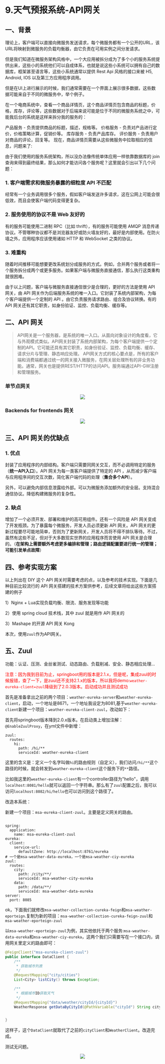 # 9.天气预报系统-API网关

## 一、背景

理论上，客户端可以直接向微服务发送请求，每个微服务都有一个公开的URL，该URL将映射到微服务的负载均衡器，由它负责在可用实例之间分发请求。

但是我们知道在微服务架构风格中，一个大应用被拆分成为了多个小的服务系统提供出来，这些小的系统他们可以自成体系，也就是说这些小系统可以拥有自己的数据库，框架甚至语言等，这些小系统通常以提供 Rest Api 风格的接口来被 H5, Android, IOS 以及第三方应用程序调用。

但是在UI上进行展示的时候，我们通常需要在一个界面上展示很多数据，这些数据可能来自于不同的微服务中，举个例子。

在一个电商系统中，查看一个商品详情页，这个商品详情页包含商品的标题，价格，库存，评论等，这些数据对于后端来说可能是位于不同的微服务系统之中，可能我后台的系统是这样来拆分我的服务的：

产品服务 - 负责提供商品的标题，描述，规格等。
价格服务 - 负责对产品进行定价，价格策略计算，促销价等。
库存服务 - 负责产品库存。
评价服务 - 负责用户对商品的评论，回复等。
现在，商品详情页需要从这些微服务中拉取相应的信息，问题来了:

由于我们使用的服务系统架构，所以没办法像传统单体应用一样依靠数据库的 join 查询来得到最终结果，那么如何才能访问各个服务呢？这里就会引出以下几个问题：

### 1. 客户端需求和微服务暴露的细粒度 API 不匹配

经常有一个业务调用很多个服务，假如客户端发送许多请求，这在公网上可能会很低效，而且会使客户端代码变得更复杂。

### 2. 服务使用的协议不是 Web 友好的

有的服务可能使用二进制 RPC（比如 thrift），有的服务可能使用 AMQP 消息传递协议。不管哪种协议都不是浏览器友好或防火墙友好的，最好是内部使用。在防火墙之外，应用程序应该使用诸如 HTTP 和 WebSocket 之类的协议。

### 3. 难重构

随着时间推移可能想要更改系统划分成服务的方式。例如，合并两个服务或者将一个服务拆分成两个或更多服务。如果客户端与微服务直接通信，那么执行这类重构就很困难。

由于以上问题，客户端与微服务直接通信很少是合理的，更好的方法是使用 API 网关，由 API 网关作为后端服务系统的唯一入口。它封装了系统内部架构，为每个客户端提供一个定制的 API 。由它负责服务请求路由、组合及协议转换。有的 API 网关还有其它职责，如身份验证、监控、负载均衡、缓存等。

## 二、API 网关

> API网关是一个服务器，是系统的唯一入口。从面向对象设计的角度看，它与外观模式类似。API网关封装了系统内部架构，为每个客户端提供一个定制的API。它可能还具有其它职责，如身份验证、监控、负载均衡、缓存、请求分片与管理、静态响应处理。
> API网关方式的核心要点是，所有的客户端和消费端都通过统一的网关接入微服务，在网关层处理所有的非业务功能。通常，网关也是提供REST/HTTP的访问API。服务端通过API-GW注册和管理服务。

### 单节点网关


<div align="center">
    <img src="../../pic/spring-cloud-waylau/单节点网关.png" >
</div>

### Backends for frontends 网关


<div align="center">
    <img src="../../pic/spring-cloud-waylau/Backends for frontends 网关.png" >
</div>

## 三、API 网关的优缺点

### 1. 优点

封装了应用程序的内部结构。客户端只需要同网关交互，而不必调用特定的服务（**统一API入口**）。API 网关为每一类客户端提供了特定的 API ，从而减少客户端与应用程序间的交互次数，简化客户端代码的处理（**集合多个API**）。

另外，可以避免内部信息泄露给外部。可以为微服务添加额外的安全层。支持混合通信协议。降低构建微服务的复杂性。

### 2. 缺点

增加了一个必须开发、部署和维护的高可用组件。还有一个风险是 API 网关变成了开发瓶颈。为了暴露每个微服务，开发人员必须更新 API 网关。API 网关的更新过程要尽可能地简单，否则为了更新网关，开发人员将不得不排队等待。不过，虽然有这些不足，但对于大多数现实世界的应用程序而言使用 API 网关是合理的。（**在架构上需要额外考虑更多编排和管理；路由逻辑配置要进行统一的管理；可能引发单点故障**）

## 四、参考实现方案
以上列出在 DIY 这个 API 网关时需要考虑的点，以及参考的技术实现。下面是几种目前比较流行的 API 网关搭建的技术方案供参考，后续文章将给出这些方案搭建的例子

1）Nginx + Lua实现负载均衡、限流、服务发现等功能

2）使用 spring cloud 技术栈，其中 zuul 就是用作 API 网关的

3）Mashape 的开源 API 网关 Kong

本次，使用`zuul`作为API网关。


## 五、Zuul

功能：认证、压测、金丝雀测试、动态路由、负载削减、安全、静态相应处理...



<font color="red">注意：因为我到目前为止，springboot用的版本是2.1.x，但是呢，集成zuul的时候报错，查了一下，是zuul还不支持2.1.x的版本，所以我将demo:`weather-eureka-client=zuul`降级到了2.0.3版本。启动成功并且测试成功</font>

首先是准备拿出之前的两个项目：`weather-eureka-server`和`weather-eureka-client`，启动，一个地址是8671，一个地址我设定为8081,基于`weather-eureka-client`新建一个项目：`weather-eureka-client-zuul`，改动如下：

首先将springboot版本降到2.0.x版本。在启动类上增加注解：`@EnableZuulProxy`，在yml文件中新增：

```
zuul:
  routes:
    hi:
      path: /hi/**
      serviceId: weather-eureka-client
```
这里的含义是：定义一个名字叫做`hi`的路由规则（自定义），我们访问`/hi/**`这个路径的时候，就会转发到`weather-eureka-client`这个服务下的`**`路径。

比如我这里的`weather-eureka-client`有一个controller路径为"hello"，调用`localhost:8081/hello`就可以返回一个字符串。那么有了`zuul`配置之后，我可以访问`localhost:8082/hi/hello`也可以访问到这个路径了。

改造本系统：

新建一个项目：`msa-eureka-client-zuul`。主要是定义网关的路由。


```

spring:
  application:
    name: msa-eureka-client-zuul
eureka:
  client:
    service-url:
      defaultZone: http://localhost:8761/eureka
# 一个是msa-weather-data-eureka，一个是msa-weather-ciy-eureka
zuul:
  routes:
    city:
      path: /city/**/
      serviceId: msa-weather-city-eureka
    data:
      path: /data/**/
      serviceId: msa-weather-data-eureka
server:
  port: 8085
```

ok，下面我们就修改`msa-weather-collection-cureka-feign`和`msa-weather-eporteign`.复制为新的项目：`msa-weather-collection-cureka-feign-zuul`和`msa-weather-eporteign-zuul`

以`msa-weather-eporteign-zuul`为例，其实他依托于两个服务:`msa-weather-data-eureka`和`msa-weather-ciy-eureka`，这两个我们只需要写在一个接口内，调用网关里定义的路由即可：

```java
@FeignClient("msa-eureka-client-zuul")
public interface DataClient {
    /**
     * 获取城市列表
     */
    @RequestMapping("city/cities")
    List<City> listCity() throws Exception;

    /**
     * 根据城市ID获取天气
     */
    @RequestMapping("data/weather/cityId/{cityId}")
    WeatherResponse getDataByCityId(@PathVariable("cityId") String cityId);


}
```
这样子，这个`DataClient`就取代了之前的`cityClient`和`WeatherClient`。改造完成。

测试无问题。


<div align="center">
    <img src="../../pic/spring-cloud-waylau/集成zuul测试.png" >
</div>